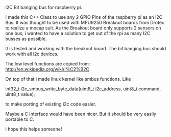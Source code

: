 I2C Bit banging bus for raspberry pi. 

I made this C++ Class to use any 2 GPIO Pins of the raspberry pi as an I2C Bus. It was thought to be used with MPU9250 Breakout boards from Drotec to realize a mocap suit. As the Breakout board only supports 2 sensors on one bus, i wanted to have a solution to get out of the rpi as many I2C busses as possible.

It is tested and working with the breakout board. The bit banging bus should work with all i2c devices.

The low level functions are copied from:
http://en.wikipedia.org/wiki/I%C2%B2C

On top of that i made linux kernel like smbus functions. Like

int32_t i2c_smbus_write_byte_data(uint8_t i2c_address, uint8_t command, uint8_t value);

to make porting of existing i2c code easier.

Maybe a C Interface would have been nicer. But it should be very easily portable to C.

I hope this helps someone!

